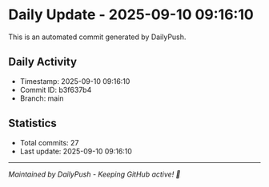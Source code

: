 # Daily Update - 2025-09-10 09:16:10

This is an automated commit generated by DailyPush.

## Daily Activity
- Timestamp: 2025-09-10 09:16:10
- Commit ID: b3f637b4
- Branch: main

## Statistics
- Total commits: 27
- Last update: 2025-09-10 09:16:10

---
*Maintained by DailyPush - Keeping GitHub active! 🚀*
